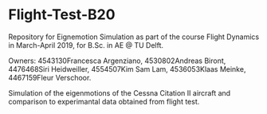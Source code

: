 # Flight-Test-B20
Repository for Eignemotion Simulation as part of the course Flight Dynamics in March-April 2019, for B.Sc. in AE @ TU Delft. 

Owners: 4543130Francesca Argenziano, 4530802Andreas Biront, 4476468Siri Heidweiller, 4554507Kim Sam Lam, 
4536053Klaas Meinke, 4467159Fleur Verschoor.

Simulation of the eigenmotions of the Cessna Citation II aircraft and comparison to experimantal data obtained from flight test.
